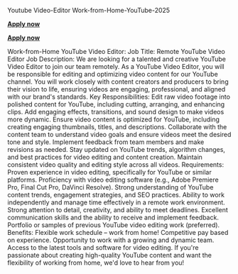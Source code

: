 Youtube Video-Editor Work-from-Home-YouTube-2025

**[Apply now](https://sites.google.com/view/work-from-home5821/home)**

**[Apply now](https://sites.google.com/view/work-from-home5821/home)**

Work-from-Home YouTube Video Editor:
Job Title: Remote YouTube Video Editor
Job Description:
We are looking for a talented and creative YouTube Video Editor to join our team remotely. As a YouTube Video Editor, you will be responsible for editing and optimizing video content for our YouTube channel. You will work closely with content creators and producers to bring their vision to life, ensuring videos are engaging, professional, and aligned with our brand's standards.
Key Responsibilities:
Edit raw video footage into polished content for YouTube, including cutting, arranging, and enhancing clips.
Add engaging effects, transitions, and sound design to make videos more dynamic.
Ensure video content is optimized for YouTube, including creating engaging thumbnails, titles, and descriptions.
Collaborate with the content team to understand video goals and ensure videos meet the desired tone and style.
Implement feedback from team members and make revisions as needed.
Stay updated on YouTube trends, algorithm changes, and best practices for video editing and content creation.
Maintain consistent video quality and editing style across all videos.
Requirements:
Proven experience in video editing, specifically for YouTube or similar platforms.
Proficiency with video editing software (e.g., Adobe Premiere Pro, Final Cut Pro, DaVinci Resolve).
Strong understanding of YouTube content trends, engagement strategies, and SEO practices.
Ability to work independently and manage time effectively in a remote work environment.
Strong attention to detail, creativity, and ability to meet deadlines.
Excellent communication skills and the ability to receive and implement feedback.
Portfolio or samples of previous YouTube video editing work (preferred).
Benefits:
Flexible work schedule – work from home!
Competitive pay based on experience.
Opportunity to work with a growing and dynamic team.
Access to the latest tools and software for video editing.
If you're passionate about creating high-quality YouTube content and want the flexibility of working from home, we'd love to hear from you!
